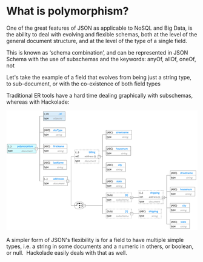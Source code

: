 # What is polymorphism?

One of the great features of JSON as applicable to NoSQL and Big Data, is the ability to deal with evolving and flexible schemas, both at the level of the general document structure, and at the level of the type of a single field.

This is known as ‘schema combination’, and can be represented in JSON Schema with the use of subschemas and the keywords: anyOf, allOf, oneOf, not

Let's take the example of a field that evolves from being just a string type, to sub-document, or with the co-existence of both field types

Traditional ER tools have a hard time dealing graphically with subschemas, whereas with Hackolade:

![Image](<lib/Polymorphism.png>)

A simpler form of JSON's flexibility is for a field to have multiple simple types, i.e. a string in some documents and a numeric in others, or boolean, or null.  Hackolade easily deals with that as well.
